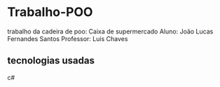 # Trabalho-POO
trabalho da cadeira de poo: Caixa de supermercado
Aluno: João Lucas Fernandes Santos
Professor: Luis Chaves
## tecnologias usadas
c#


